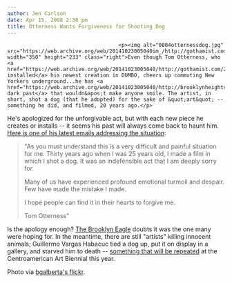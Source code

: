```yaml
---
author: Jen Carlson
date: Apr 15, 2008 2:38 pm
title: Otterness Wants Forgiveness for Shooting Dog
---
```


	
										<p><img alt="0804otternessdog.jpg" src="https://web.archive.org/web/20141023005040im_/http://gothamist.com/attachments/arts_jen/0804otternessdog.jpg" width="350" height="233" class="right">Even though Tom Otterness, who <a href="https://web.archive.org/web/20141023005040/http://gothamist.com/2008/04/13/otterness_does.php">just installed</a> his newest creation in DUMBO, cheers up commuting New Yorkers underground...he has <a href="https://web.archive.org/web/20141023005040/http://brooklynheightsblog.com/archives/2434">a dark past</a> that wouldn&apos;t make anyone smile. The artist, in short, shot a dog (that he adopted) for the sake of &quot;art&quot; -- something he did, and filmed, 20 years ago.</p>

<p>He&apos;s apologized for the unforgivable act, but with each new piece he creates or installs -- it seems his past will always come back to haunt him. <a href="https://web.archive.org/web/20141023005040/http://mcbrooklyn.blogspot.com/2008/04/tom-otterness-apologizes-for-shooting.html">Here is one of his latest emails addressing the situation</a>:</p><blockquote>&quot;As you must understand this is a very difficult and painful situation for me. Thirty years ago when I was 25 years old, I made a film in which I shot a dog. It was an indefensible act that I am deeply sorry for.<p></p>

<p>Many of us have experienced profound emotional turmoil and despair. Few have made the mistake I made.</p>

<p>I hope people can find it in their hearts to forgive me.</p>

<p>Tom Otterness&quot;</p></blockquote>Is the apology enough? <a href="https://web.archive.org/web/20141023005040/http://www.brooklyneagle.com/categories/category.php?category_id=27&amp;id=19895">The Brooklyn Eagle</a> doubts it was the one many were hoping for. In the meantime, there are still &quot;artists&quot; killing innocent animals; Guillermo Vargas Habacuc tied a dog up, put it on display in a gallery, and starved him to death -- <a href="https://web.archive.org/web/20141023005040/http://blog.seattlepi.nwsource.com/art/archives/134292.asp">something that will be repeated</a> at the  Centroamerican Art Biennial this year. <p></p>

<p><span class="photo_caption">Photo via <a href="https://web.archive.org/web/20141023005040/http://www.flickr.com/photos/bgalberta/1444412176">bgalberta&apos;s flickr</a>.</span></p>					
										
									
				